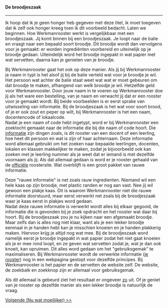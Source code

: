 #### De broodjeszaak
---
Ik hoop dat ik je geen honger heb gegeven met deze titel, ik moet toegeven dat ik zelf ook honger kreeg toen ik dit voorbeeld bedacht.
Laten we beginnen. Hoe Werkmanrooster werkt is vergelijkbaar met een broodjeszaak. Jij komt binnen bij een broodjeszaak. Je loopt naar de balie en vraagt naar een bepaald soort broodje. Dit broodje wordt dan vervolgens voor je gemaakt: er worden ingrediënten voorbereid en uiteinelijk op je broodje gedaan. Uiteindelijk word het broodje ingepakt in wat papier met wat servetten, daarna kan je genieten van je broodje.

Bij Werkmanrooster gaat het ook op deze manier. Als jij bij Werkmanrooster je naam in typt is het alsof jij bij de balie verteld wat voor je broodje je wil. Het persoon wat achter de balie staat weet wat wat er moet gebeuren om dat broodje te maken, afhangend van welk broodje je wil. Hetzelfde geld voor Werkmanrooster. Door jouw naam in te voeren op Werkmanrooster doe jij als het ware een bestelling, van je naam en verwacht jij dat er een rooster voor je gemaakt wordt. Bij beide voorbeelden is er eerst sprake van uitwisseling van informatie. Bij de broodjeszaak is het wat voor soort brood, of je er ook zout en peper op wilt, bij Werkmanrooster is het een naam, docentencode of lokaalcode.  
Nadat je een naam of code hebt ingetypt, word er bij Werkmanrooster een zoektocht gemaakt naar de informatie die bij die naam of code hoort. Die [informatie](http://werkmanrooster.nl/api/search?name=Bram%20van%20der%20Veen) zijn dingen zoals, is dit rooster van een docent of een leerling, hoe heet dit persoon en wat is zijn of haar achternaam. Deze informatie word allemaal gebruikt om het zoeken naar bepaalde leerlingen, docenten, lokalen en klassen makkelijker te maken, zodat je bijvoorbeeld ook kan zoeken met je leerling nummer als je weet dat er iemand is met dezelfde voornaam als jij. Als dat allemaal gedaan is word er je rooster gehaald van de  [officiële](http://roosters5.gepro-osi.nl/roosters/rooster.php?school=934) roostersite. Wat overblijft is een groot pakket van rauwe informatie.

Deze "rauwe informatie" is net zoals rauw ingredienten. Niemand wil een hele kaas op zijn broodje, met plastic randen er nog aan vast. Nee jij wil gewoon een plakje kaas. Dit is waarom Werkmanrooster niet die rauwe informatie doorstuurd, maar eerst verwerkt net zoals bij de broodjeszaak waar je kaas eerst in plakjes word gedaan.  
Nadat deze rauwe informatie is verwerkt wordt alles bij elkaar gegooid, de informatie die is gevonden bij je zoek opdracht en het rooster wat daar bij hoort. Bij de broodjeszaak zou je nu kijken naar een afgemaakt broodje. Maar zelfs dan is alles nog niet klaar, want als je een lekker broodje eenmaal in je handen hebt kan je misschien knoeien en je handen plakkerig maken. Hiervoor krijg je altijd nog wat mee. Bij de broodjeszaak word namelijk eerst je broodje ingepakt in wat papier zodat het niet gaat knoeien als je er mee rond loopt, en ze geven wat servetten zodat je, wat je dan ook knoeit, kan opruimen. Dit alles word gedaan om het "gebruiksgemak" te maximaliseren. Bij Werkmanrooster wordt de verwerkte informatie ([je rooster](http://werkmanrooster.nl/api/schedule?name=Bram%20van%20der%20Veen&tab=0)) nog in een webpagina gestopt voor dezelfde principes. Bij Werkmanrooster is het papier en de servetten de website zelf. De website, de zoekbalk en zoekknop zijn er allemaal voor gebruiksgemak.

Als dit allemaal is gebeurd ziet het resultaat er ongeveer [zo](http://werkmanrooster.nl/rooster/Bram%20van%20der%20Veen) uit. Of je geniet van je rooster op dezelfde manier als een lekker broodje is natuurlijk de vraag.

[Volgende (Nu wat moeilijker) >>](/moeilijker.md)
